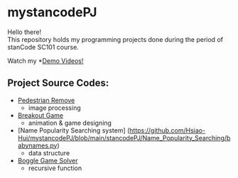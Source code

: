 # mystancodePJ
Hello there!\
This repository holds my programming projects done during the period of stanCode SC101 course.

Watch my *[Demo Videos!](https://drive.google.com/drive/folders/1Gi3bn9qPW_gR0ISyGzVPLd5Bztdvd7rF?fbclid=IwAR36BW3v_bHn-Idsh-0_ROSWLwrXOzoervZId25OOzH2LX4b6FCGDfULdDg)

## Project Source Codes:
* [Pedestrian Remove](https://github.com/Hsiao-Hui/mystancodePJ/blob/main/stancodePJ/Pedestrian-removing/stanCodoshop.py)
  * image processing
* [Breakout Game](https://github.com/Hsiao-Hui/mystancodePJ/blob/main/stancodePJ/Breakout_game/breakoutgraphics.py)
  * animation & game designing
* [Name Popularity Searching system] (https://github.com/Hsiao-Hui/mystancodePJ/blob/main/stancodePJ/Name_Popularity_Searching/babynames.py)
  * data structure
* [Boggle Game Solver](https://github.com/Hsiao-Hui/mystancodePJ/blob/main/stancodePJ/Boggle_Game_Solver/boggle.py)
  * recursive function 
